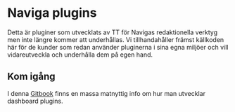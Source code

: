 # Naviga plugins

Detta är pluginer som utvecklats av TT för Navigas redaktionella verktyg men inte längre kommer att underhållas. Vi tillhandahåller främst källkoden här för de kunder som redan använder pluginerna i sina egna miljöer och vill vidareutveckla och underhålla dem på egen hand.

## Kom igång

I denna [Gitbook](https://docs.infomaker.io/dashboard-plugin) finns en massa matnyttig info om hur man utvecklar dashboard plugins.
